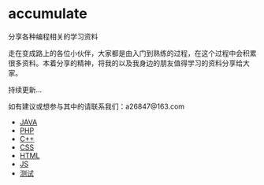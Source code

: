 # accumulate
分享各种编程相关的学习资料
<p>走在变成路上的各位小伙伴，大家都是由入门到熟练的过程，在这个过程中会积累很多资料。本着分享的精神，将我的以及我身边的朋友值得学习的资料分享给大家。</p>
<p>持续更新...</p>
<p>如有建议或想参与其中的请联系我们：a26847@163.com</p>
<ul>
	<li><a href="#java">JAVA</a></li>
	<li><a href="#php">PHP</a></li>
	<li><a href="#cplus">C++</a></li>
	<li><a href="#css">CSS</a></li>
	<li><a href="#html">HTML</a></li>
	<li><a href="#js">JS</a></li>
	<li><a href="#test">测试</a></li>
</ul>
